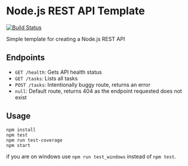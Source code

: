 # Node.js REST API Template
[![Build Status](https://travis-ci.org/jaredpetersen/nodejs-api-template.svg?branch=master)](https://travis-ci.org/jaredpetersen/nodejs-api-template)

Simple template for creating a Node.js REST API

## Endpoints
* `GET /health`: Gets API health status
* `GET /tasks`: Lists all tasks
* `POST /tasks`: Intentionally buggy route, returns an error
* `null`: Default route, returns 404 as the endpoint requested does not exist

## Usage
```
npm install
npm test
npm run test-coverage
npm start
```

if you are on windows use ``npm run test_windows`` instead of `` npm test ``.
